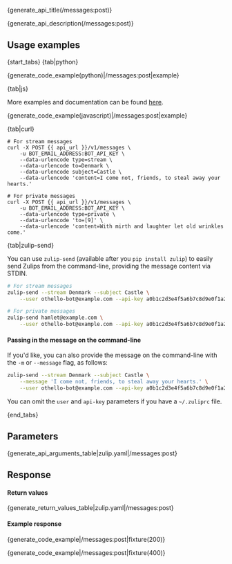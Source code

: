 {generate_api_title(/messages:post)}

{generate_api_description(/messages:post)}

## Usage examples

{start_tabs}
{tab|python}

{generate_code_example(python)|/messages:post|example}

{tab|js}

More examples and documentation can be found [here](https://github.com/zulip/zulip-js).

{generate_code_example(javascript)|/messages:post|example}

{tab|curl}

``` curl
# For stream messages
curl -X POST {{ api_url }}/v1/messages \
    -u BOT_EMAIL_ADDRESS:BOT_API_KEY \
    --data-urlencode type=stream \
    --data-urlencode to=Denmark \
    --data-urlencode subject=Castle \
    --data-urlencode 'content=I come not, friends, to steal away your hearts.'

# For private messages
curl -X POST {{ api_url }}/v1/messages \
    -u BOT_EMAIL_ADDRESS:BOT_API_KEY \
    --data-urlencode type=private \
    --data-urlencode 'to=[9]' \
    --data-urlencode 'content=With mirth and laughter let old wrinkles come.'
```

{tab|zulip-send}

You can use `zulip-send`
(available after you `pip install zulip`) to easily send Zulips from
the command-line, providing the message content via STDIN.

```bash
# For stream messages
zulip-send --stream Denmark --subject Castle \
    --user othello-bot@example.com --api-key a0b1c2d3e4f5a6b7c8d9e0f1a2b3c4d5

# For private messages
zulip-send hamlet@example.com \
    --user othello-bot@example.com --api-key a0b1c2d3e4f5a6b7c8d9e0f1a2b3c4d5
```

#### Passing in the message on the command-line

If you'd like, you can also provide the message on the command-line with the
`-m` or `--message` flag, as follows:


```bash
zulip-send --stream Denmark --subject Castle \
    --message 'I come not, friends, to steal away your hearts.' \
    --user othello-bot@example.com --api-key a0b1c2d3e4f5a6b7c8d9e0f1a2b3c4d5
```

You can omit the `user` and `api-key` parameters if you have a `~/.zuliprc`
file.

{end_tabs}

## Parameters

{generate_api_arguments_table|zulip.yaml|/messages:post}

## Response

#### Return values

{generate_return_values_table|zulip.yaml|/messages:post}

#### Example response

{generate_code_example|/messages:post|fixture(200)}

{generate_code_example|/messages:post|fixture(400)}
